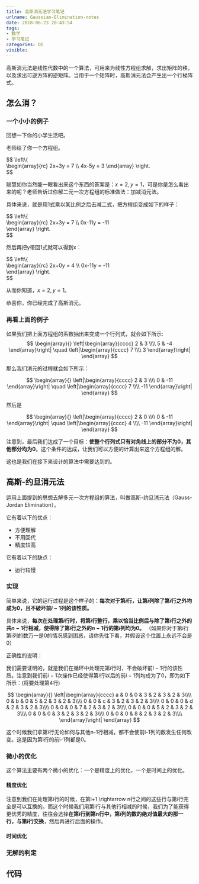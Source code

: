 ```yaml
---
title: 高斯消元法学习笔记
urlname: Gaussian-Elimination-notes
date: 2018-06-23 20:43:54
tags:
- 数学
- 学习笔记
categories: OI
visible:
---
```



高斯消元法是线性代数中的一个算法，可用来为线性方程组求解，求出矩阵的秩，以及求出可逆方阵的逆矩阵。当用于一个矩阵时，高斯消元法会产生出一个行梯阵式。

<!-- more -->

## 怎么消？

### 一个小小的例子

回想一下你的小学生活吧。

老师给了你一个方程组。

$$
\left\\{  
\begin{array}{rc}
	2x+3y = 7 \\\\
	4x-5y = 3 
\end{array}
\right.  
$$

聪慧如你当然能一眼看出来这个东西的答案是：$x = 2,y = 1$，可是你是怎么看出来的呢？老师告诉过你解二元一次方程组的标准做法：加减消元法。

具体来说，就是用1式乘以某比例之后去减二式，把方程组变成如下的样子：

$$
\left\\{  
\begin{array}{rc}
2x+3y = 7 \\\\
0x-11y = -11  
\end{array}
\right.  
$$

然后再把y带回1式就可以得到x：

$$
\left\\{  
\begin{array}{rc}
2x+0y = 4 \\\\
0x-11y = -11  
\end{array}
\right.  
$$

从而你知道，$x = 2,y = 1$。

恭喜你，你已经完成了高斯消元。

### 再看上面的例子

如果我们把上面方程组的系数抽出来变成一个行列式，就会如下所示:
$$
\begin{array}{}
\left|\begin{array}{cccc}   
    2 & 3  \\\\
    5 & -4 
\end{array}\right|
\quad
\left|\begin{array}{cccc}   
    7  \\\\
    3 
\end{array}\right| 
\end{array}
$$ 

那么我们消元的过程就会如下所示：

$$
\begin{array}{}
\left|\begin{array}{cccc}   
    2 & 3  \\\\
    0 & -11 
\end{array}\right|
\quad
\left|\begin{array}{cccc}   
    7  \\\\
    -11
\end{array}\right| 
\end{array}
$$ 

然后是

$$
\begin{array}{}
\left|\begin{array}{cccc}   
    2 & 0  \\\\
    0 & -11 
\end{array}\right|
\quad
\left|\begin{array}{cccc}   
    4  \\\\
    -11
\end{array}\right| 
\end{array}
$$ 

注意到，最后我们达成了一个目标：**使整个行列式只有对角线上的部分不为0，其他部分均为0**。这个条件的达成，让我们可以方便的计算出来这个方程组的解。

这也是我们在接下来设计的算法中需要达到的。

## 高斯-约旦消元法

运用上面提到的思想去解多元一次方程组的算法，叫做高斯-约旦消元法（Gauss-Jordan Elimination）。

它有着以下的优点：

+ 方便理解
+ 不用回代
+ 精度较高

它有着以下的缺点：

+ 运行较慢

### 实现

简单来说，它的运行过程是这个样子的：**每次对于第$i$行，让第$i$列除了第$i$行之外均成为$0$，且不破坏前$i-1$列的该性质。**

具体来说，**每次在处理第$i$行时，将第$i$行整行，乘以恰当比例后与除了第$i$行之外的共$n-1$行相减，使得除了第$i$行之外的$n-1$行的第$i$列均为$0$。**
（如果你对于第i行第i列的数万一是0的情况感到困惑，请你先往下看，并假设这个位置上永远不会是0）

正确性的说明：

我们需要证明的，就是我们在循环中处理完第$i$行时，不会破坏前$i-1$行的该性质。注意到我们前$i-1$次操作已经使得第$i$行以后的前$i-1$列均成为了$0$，即为如下所示：(将要处理第4行)

$$
\begin{array}{}
\left|\begin{array}{cccc}   
    a & 0 & 0 & 3 & 2 & 3 & 2 & 3\\\\
    0 & b & 0 & 5 & 2 & 3 & 2 & 3\\\\
    0 & 0 & c & 3 & 2 & 3 & 2 & 3\\\\
	0 & 0 & 0 & d & 2 & 3 & 2 & 3\\\\
    0 & 0 & 0 & 7 & 2 & 3 & 2 & 3\\\\
    0 & 0 & 0 & 5 & 2 & 3 & 2 & 3\\\\
    0 & 0 & 0 & 3 & 2 & 3 & 2 & 3\\\\
	0 & 0 & 0 & 8 & 2 & 3 & 2 & 3\\\\      
\end{array}\right|
\end{array}
$$ 

这个时候我们拿第i行无论如何与其他n-1行相减，都不会使前i-1列的数发生任何改变。这是因为第i行的前i-1列都是0。

### 微小的优化

这个算法主要有两个微小的优化：一个是精度上的优化，一个是时间上的优化。

#### 精度优化

注意到我们在处理第i行的时候，在第i+1 \rightarrow n行之间的这些行与第i行完全是可以互换的。而这个时候我们用第i行与其他行相减的时候，我们为了能获得更优秀的精度，往往会选择**在第i行到第n行中，第i列的数的绝对值最大的那一行，与第i行交换**，然后再进行后面的操作。

#### 时间优化


### 无解的判定

## 代码